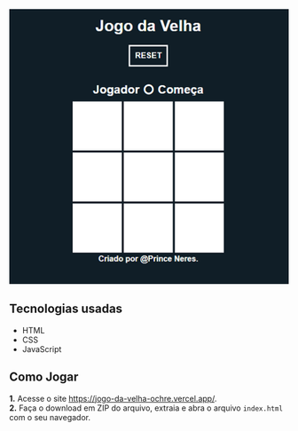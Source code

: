 <div align="center">
  <img src="JogoDaVelha.png" >
</div>

## Tecnologias usadas
* HTML
* CSS
* JavaScript

## Como Jogar
**1.** Acesse o site <https://jogo-da-velha-ochre.vercel.app/>.  
**2.** Faça o download em ZIP do arquivo, extraia e abra o arquivo `index.html` com o seu navegador.
